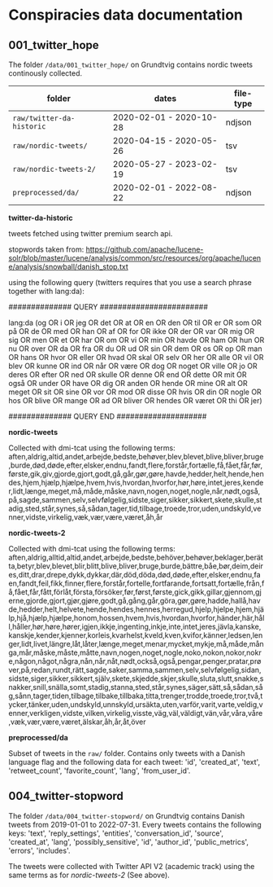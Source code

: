 # Conspiracies data documentation

## 001_twitter_hope
The folder ``/data/001_twitter_hope/`` on Grundtvig contains nordic tweets continously collected.

| folder | dates | file-type| 
| --- |  --- | --- | 
| ``raw/twitter-da-historic`` | 2020-02-01 - 2020-10-28 | ndjson
| ``raw/nordic-tweets/`` | 2020-04-15 - 2020-05-26 | tsv | 
| ``raw/nordic-tweets-2/`` | 2020-05-27 - 2023-02-19 | tsv | 
| ``preprocessed/da/`` | 2020-02-01 - 2022-08-22 | ndjson | 

**twitter-da-historic**

tweets fetched using twitter premium search api.

stopwords taken from: https://github.com/apache/lucene-solr/blob/master/lucene/analysis/common/src/resources/org/apache/lucene/analysis/snowball/danish_stop.txt

using the following query (twitters requires that you use a search phrase together with lang:da):

############## QUERY ######################## 

lang:da (og OR i OR jeg OR det OR at OR en OR den OR til OR er OR som OR på OR de OR med OR han OR af OR for OR ikke OR der OR var OR mig OR sig OR men OR et OR har OR om OR vi OR min OR havde OR ham OR hun OR nu OR over OR da OR fra OR du OR ud OR sin OR dem OR os OR op OR man OR hans OR hvor OR eller OR hvad OR skal OR selv OR her OR alle OR vil OR blev OR kunne OR ind OR når OR være OR dog OR noget OR ville OR jo OR deres OR efter OR ned OR skulle OR denne OR end OR dette OR mit OR også OR under OR have OR dig OR anden OR hende OR mine OR alt OR meget OR sit OR sine OR vor OR mod OR disse OR hvis OR din OR nogle OR hos OR blive OR mange OR ad OR bliver OR hendes OR været OR thi OR jer)

############## QUERY END ####################

**nordic-tweets**

Collected with dmi-tcat using the following terms:
aften,aldrig,altid,andet,arbejde,bedste,behøver,blev,blevet,blive,bliver,bruge,burde,død,døde,efter,elsker,endnu,fandt,flere,forstår,fortælle,få,fået,får,før,første,gik,giv,gjorde,gjort,godt,gå,går,gør,gøre,havde,hedder,helt,hende,hendes,hjem,hjælp,hjælpe,hvem,hvis,hvordan,hvorfor,hør,høre,intet,jeres,kender,lidt,længe,meget,må,måde,måske,navn,nogen,noget,nogle,når,nødt,også,på,sagde,sammen,selv,selvfølgelig,sidste,siger,sikker,sikkert,skete,skulle,stadig,sted,står,synes,så,sådan,tager,tid,tilbage,troede,tror,uden,undskyld,venner,vidste,virkelig,væk,vær,være,været,åh,år


**nordic-tweets-2**

Collected with dmi-tcat using the following terms:
aften,aldrig,alltid,altid,andet,arbejde,bedste,behöver,behøver,beklager,berätta,betyr,blev,blevet,blir,blitt,blive,bliver,bruge,burde,bättre,båe,bør,deim,deires,ditt,drar,drepe,dykk,dykkar,där,död,döda,død,døde,efter,elsker,endnu,faen,fandt,feil,fikk,finner,flere,forstår,fortelle,fortfarande,fortsatt,fortælle,från,få,fået,får,fått,förlåt,första,försöker,før,først,første,gick,gikk,gillar,gjennom,gjerne,gjorde,gjort,gjør,gjøre,godt,gå,gång,går,göra,gør,gøre,hadde,hallå,havde,hedder,helt,helvete,hende,hendes,hennes,herregud,hjelp,hjelpe,hjem,hjälp,hjå,hjælp,hjælpe,honom,hossen,hvem,hvis,hvordan,hvorfor,händer,här,håll,håller,hør,høre,hører,igjen,ikkje,ingenting,inkje,inte,intet,jeres,jävla,kanske,kanskje,kender,kjenner,korleis,kvarhelst,kveld,kven,kvifor,känner,ledsen,lenger,lidt,livet,längre,låt,låter,længe,meget,menar,mycket,mykje,må,måde,många,mår,måske,måste,måtte,navn,nogen,noget,nogle,noko,nokon,nokor,nokre,någon,något,några,nån,når,nåt,nødt,också,også,pengar,penger,pratar,prøver,på,redan,rundt,rätt,sagde,saker,samma,sammen,selv,selvfølgelig,sidan,sidste,siger,sikker,sikkert,själv,skete,skjedde,skjer,skulle,sluta,slutt,snakke,snakker,snill,snälla,somt,stadig,stanna,sted,står,synes,säger,sätt,så,sådan,såg,sånn,tager,tiden,tilbage,tilbake,tillbaka,titta,trenger,trodde,troede,tror,två,tycker,tänker,uden,undskyld,unnskyld,ursäkta,uten,varför,varit,varte,veldig,venner,verkligen,vidste,vilken,virkelig,visste,väg,väl,väldigt,vän,vår,våra,våre,væk,vær,være,været,älskar,åh,år,åt,över

**preprocessed/da**

Subset of tweets in the ``raw/`` folder. Contains only tweets with a Danish language flag and the following data for each tweet: 'id', 'created_at', 'text', 'retweet_count', 'favorite_count', 'lang', 'from_user_id'.


## 004_twitter-stopword
The folder ``/data/004_twitter-stopword/`` on Grundtvig contains Danish tweets from 2019-01-01 to 2022-07-31. Every tweets contains the following keys: 'text', 'reply_settings', 'entities', 'conversation_id', 'source', 'created_at', 'lang', 'possibly_sensitive', 'id', 'author_id', 'public_metrics', 'errors', 'includes'.

The tweets were collected with Twitter API V2 (academic track) using the same terms as for *nordic-tweets-2* (See above).